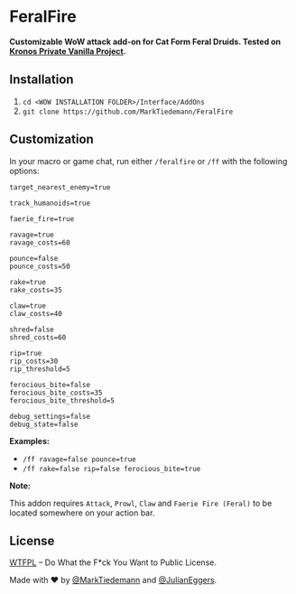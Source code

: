 
# FeralFire

**Customizable WoW attack add-on for Cat Form Feral Druids. Tested on [Kronos Private Vanilla Project](http://www.kronos-wow.com/).**

## Installation

1. `cd <WOW INSTALLATION FOLDER>/Interface/AddOns`
2. `git clone https://github.com/MarkTiedemann/FeralFire`

## Customization

In your macro or game chat, run either `/feralfire` or `/ff` with the following options:

```
target_nearest_enemy=true

track_humanoids=true

faerie_fire=true

ravage=true
ravage_costs=60

pounce=false
pounce_costs=50

rake=true
rake_costs=35

claw=true
claw_costs=40

shred=false
shred_costs=60

rip=true
rip_costs=30
rip_threshold=5

ferocious_bite=false
ferocious_bite_costs=35
ferocious_bite_threshold=5

debug_settings=false
debug_state=false
```

**Examples:**

- `/ff ravage=false pounce=true`
- `/ff rake=false rip=false ferocious_bite=true`

**Note:**

This addon requires `Attack`, `Prowl`, `Claw` and `Faerie Fire (Feral)` to be located somewhere on your action bar.

## License

[WTFPL](http://www.wtfpl.net/) – Do What the F*ck You Want to Public License.

Made with :heart: by [@MarkTiedemann](https://twitter.com/MarkTiedemannDE) and
[@JulianEggers](https://github.com/JulianEggers).
